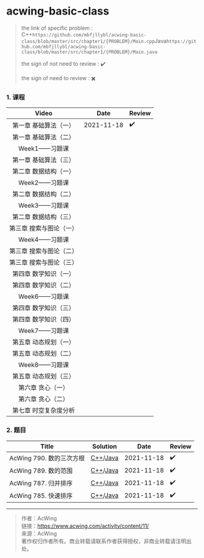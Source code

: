 # acwing-basic-class

> the link of specific problem : C++``https://github.com/mbfjllybl/acwing-basic-class/blob/master/src/chapter1/{PROBLEM}/Main.cpp``Java`https://github.com/mbfjllybl/acwing-basic-class/blob/master/src/chapter1/{PROBLEM}/Main.java`
>
> the sign of not need to review : :heavy_check_mark:
>
> the sign of need to review : :heavy_multiplication_x:

### 1. 课程

|          Video          | Date       | Review             |
| :---------------------: | ---------- | ------------------ |
|  第一章 基础算法（一）  | 2021-11-18 | :heavy_check_mark: |
|  第一章 基础算法（二）  |            |                    |
|      Week1——习题课      |            |                    |
|  第一章 基础算法（三）  |            |                    |
|  第二章 数据结构（一）  |            |                    |
|      Week2——习题课      |            |                    |
|  第二章 数据结构（二）  |            |                    |
|      Week3——习题课      |            |                    |
|  第二章 数据结构（三）  |            |                    |
| 第三章 搜索与图论（一） |            |                    |
|      Week4——习题课      |            |                    |
| 第三章 搜索与图论（二） |            |                    |
| 第三章 搜索与图论（三） |            |                    |
|  第四章 数学知识（一）  |            |                    |
|  第四章 数学知识（二）  |            |                    |
|      Week6——习题课      |            |                    |
|  第四章 数学知识（三）  |            |                    |
|  第四章 数学知识（四）  |            |                    |
|      Week7——习题课      |            |                    |
|  第五章 动态规划（一）  |            |                    |
|  第五章 动态规划（二）  |            |                    |
|      Week8——习题课      |            |                    |
|  第五章 动态规划（三）  |            |                    |
|    第六章 贪心（一）    |            |                    |
|    第六章 贪心（二）    |            |                    |
|  第七章 时空复杂度分析  |            |                    |

### 2. 题目

| Title                    | Solution                                                     | Date       | Review             |
| ------------------------ | ------------------------------------------------------------ | ---------- | ------------------ |
| AcWing 790. 数的三次方根 | [C++](https://github.com/mbfjllybl/acwing-basic-class/blob/master/src/chapter1/acwing790Shudesancifanggen/Main.cpp)/[Java](https://github.com/mbfjllybl/acwing-basic-class/blob/master/src/chapter1/acwing790Shudesancifanggen/Main.java) | 2021-11-18 | :heavy_check_mark: |
| AcWing 789. 数的范围     | [C++](https://github.com/mbfjllybl/acwing-basic-class/blob/master/src/chapter1/acwing789Shudefanwei/Main.cpp)/[Java](https://github.com/mbfjllybl/acwing-basic-class/blob/master/src/chapter1/acwing789Shudefanwei/Main.java) | 2021-11-18 | :heavy_check_mark: |
| AcWing 787. 归并排序     | [C++](https://github.com/mbfjllybl/acwing-basic-class/blob/master/src/chapter1/acwing787Guibingpaixu/Main.cpp)/[Java](https://github.com/mbfjllybl/acwing-basic-class/blob/master/src/chapter1/acwing787Guibingpaixu/Main.java) | 2021-11-18 | :heavy_check_mark: |
| AcWing 785. 快速排序     | [C++](https://github.com/mbfjllybl/acwing-basic-class/blob/master/src/chapter1/acwing786Kuaisupaixu/Main.cpp)/[Java](https://github.com/mbfjllybl/acwing-basic-class/blob/master/src/chapter1/acwing786Kuaisupaixu/Main.java) | 2021-11-18 | :heavy_check_mark: |

---

> 作者：AcWing   
> 链接：https://www.acwing.com/activity/content/11/   
> 来源：AcWing     
> 著作权归作者所有。商业转载请联系作者获得授权，非商业转载请注明出处。    


